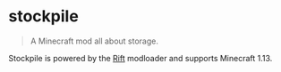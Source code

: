 # stockpile

> A Minecraft mod all about storage.

Stockpile is powered by the [Rift](https://github.com/DimensionalDevelopment/Rift)
modloader and supports Minecraft 1.13.
